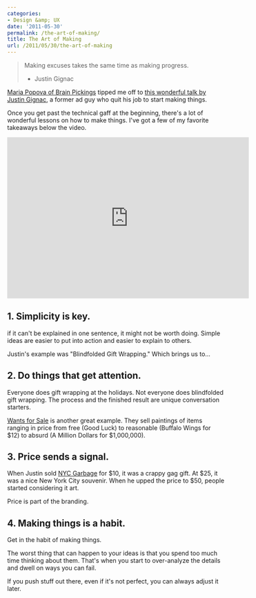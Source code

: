 ```yaml
---
categories:
- Design &amp; UX
date: '2011-05-30'
permalink: /the-art-of-making/
title: The Art of Making
url: /2011/05/30/the-art-of-making
---
```


<blockquote>Making excuses takes the same time as making progress.

- Justin Gignac</blockquote>

<a href="http://www.brainpickings.org/index.php/2011/05/10/justin-gignac-psfk/">Maria Popova of Brain Pickings</a> tipped me off to <a href="http://vimeo.com/23483966">this wonderful talk by Justin Gignac</a>, a former ad guy who quit his job to start making things.

Once you get past the technical gaff at the beginning, there's a lot of wonderful lessons on how to make things. I've got a few of my favorite takeaways below the video.
<!--more-->
<p align="center"><iframe src="https://player.vimeo.com/video/23483966?byline=0" width="560" height="373" frameborder="0"></iframe></p>

<h2>1. Simplicity is key.</h2>

if it can't be explained in one sentence, it might not be worth doing. Simple ideas are easier to put into action and easier to explain to others.

Justin's example was "Blindfolded Gift Wrapping." Which brings us to...

<h2>2. Do things that get attention.</h2>

Everyone does gift wrapping at the holidays. Not everyone does blindfolded gift wrapping. The process and the finished result are unique conversation starters.

<a href="http://www.wantsforsale.com/">Wants for Sale</a> is another great example. They sell paintings of items ranging in price from free (Good Luck) to reasonable (Buffalo Wings for $12) to absurd (A Million Dollars for $1,000,000).

<h2>3. Price sends a signal.</h2>

When Justin sold <a href="http://www.nycgarbage.com/">NYC Garbage</a> for $10, it was a crappy gag gift. At $25, it was a nice New York City souvenir. When he upped the price to $50, people started considering it art.

Price is part of the branding.

<h2>4. Making things is a habit.</h2>

Get in the habit of making things.

The worst thing that can happen to your ideas is that you spend too much time thinking about them. That's when you start to over-analyze the details and dwell on ways you can fail.

If you push stuff out there, even if it's not perfect, you can always adjust it later.